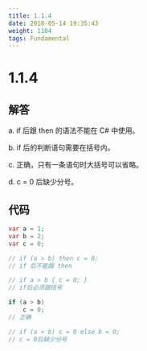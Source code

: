 ```yaml
---
title: 1.1.4
date: 2018-05-14 19:35:43
weight: 1104
tags: Fundamental
---
```


# 1.1.4


## 解答

a. if 后跟 then 的语法不能在 C# 中使用。

b. if 后的判断语句需要在括号内。

c. 正确，只有一条语句时大括号可以省略。

d. c = 0 后缺少分号。

## 代码

```csharp
var a = 1;
var b = 2;
var c = 0;

// if (a > b) then c = 0; 
// if 后不能跟 then

// if a > b { c = 0; } 
// if后必须跟括号

if (a > b)
    c = 0;
// 正确

// if (a > b) c = 0 else b = 0; 
// c = 0后缺少分号
```

